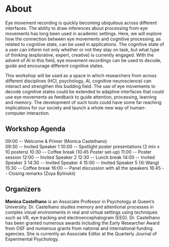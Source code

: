 # About

Eye movement recording is quickly becoming ubiquitous across different interfaces.  The ability to draw inferences about processing from eye movements has long been used in academic settings.  Here, we will explore how the connection between eye movements and cognitive processing, as related to cognitive state, can be used in applications.
The cognitive state of a user can inform not only whether or not they stay on task, but what type of thinking (explorative, expert, creative) is currently engaged. With the advent of AI in this field, eye movement recordings can be used to decode, guide and encourage different cognitive states. 

This workshop will be used as a space in which researchers from across different disciplines (HCI, psychology, AI, cognitive neuroscience) can interact and strengthen this budding field.  The use of eye movements to decode cognitive states could be extended to adaptive interfaces that could use eye movements as feedback to guide attention, processing, learning and memory. 
The development of such tools could have some far reaching implications for our society and launch a whole new way of human-computer interaction.

## Workshop Agenda

09:00 -- Welcome & Primer (Monica Castelhano)\
09:30 -- Invited Speaker 1 
10:00 -- Spotlight poster presentations (2 min x 10 posters)
10:30 -- Coffee break (10:45 Poster set-up)
11:00 -- Poster session
12:00 -- Invited Speaker 2 
12:30 -- Lunch break
14:00 -- Invited Speaker 3 
14:30 -- Invited Speaker 4 
15:00 -- Invited Speaker 5 (Xi Wang)
15:30 -- Coffee break
16:00 -- Panel discussion with all the speakers
16:45 -- Closing remarks (Zoya Bylinskii)

## Organizers

**Monica Castelhano** is an Associate Professor in Psychology at Queen’s University. Dr. Castelhano studies memory and attentional processes in complex visual environments in real and virtual settings using techniques such as VR, eye tracking and electroencephalogram (EEG).  Dr. Castelhano has been granted numerous awards including the Early Researcher Award from OSF and numerous grants from national and international funding agencies. She is currently an Associate Editor at the Quarterly Journal of Experimental Psychology.
